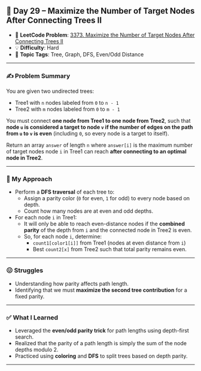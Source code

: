 ## 📅 Day 29 – Maximize the Number of Target Nodes After Connecting Trees II

- 🔗 **LeetCode Problem**: [3373. Maximize the Number of Target Nodes After Connecting Trees II](https://leetcode.com/problems/maximize-the-number-of-target-nodes-after-connecting-trees-ii)
- 💡 **Difficulty**: Hard
- 🧠 **Topic Tags**: Tree, Graph, DFS, Even/Odd Distance

---

### ✍️ Problem Summary

You are given two undirected trees:
- Tree1 with `n` nodes labeled from `0` to `n - 1`
- Tree2 with `m` nodes labeled from `0` to `m - 1`

You must connect **one node from Tree1 to one node from Tree2**, such that **node `u` is considered a target to node `v` if the number of edges on the path from `u` to `v` is even** (including `0`, so every node is a target to itself).

Return an array `answer` of length `n` where `answer[i]` is the maximum number of target nodes node `i` in Tree1 can reach **after connecting to an optimal node in Tree2**.

---

### 🚧 My Approach

- Perform a **DFS traversal** of each tree to:
  - Assign a parity color (`0` for even, `1` for odd) to every node based on depth.
  - Count how many nodes are at even and odd depths.
- For each node `i` in Tree1:
  - It will only be able to reach even-distance nodes if the **combined parity** of the depth from `i` and the connected node in Tree2 is even.
  - So, for each node `i`, determine:
    - `count1[color1[i]]` from Tree1 (nodes at even distance from `i`)
    - Best `count2[x]` from Tree2 such that total parity remains even.

---

### 😖 Struggles

- Understanding how parity affects path length.
- Identifying that we must **maximize the second tree contribution** for a fixed parity.

---

### ✅ What I Learned

- Leveraged the **even/odd parity trick** for path lengths using depth-first search.
- Realized that the parity of a path length is simply the sum of the node depths modulo 2.
- Practiced using **coloring** and **DFS** to split trees based on depth parity.

---
